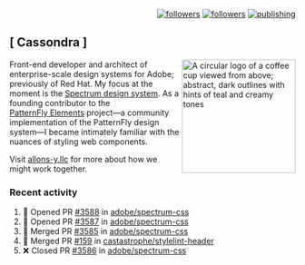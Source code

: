 <p align="right"><a rel="me" href="https://front-end.social/@castastrophe">
    <img alt="followers" title="Follow me on Mastodon" src="https://img.shields.io/mastodon/follow/109297102751309835?domain=https%3A%2F%2Ffront-end.social&label=Follow&logo=mastodon&logoColor=white&style=for-the-badge&labelColor=008080&color=006969"/></a>
  <a href="https://codepen.io/castastrophe/">
    <img alt="followers" title="Follow me on CodePen" src="https://img.shields.io/badge/23-1?color=640464&labelColor=7c007c&style=for-the-badge&logo=codepen&label=Follow"/></a>
<a href="https://castastrophe.medium.com/">
    <img alt="publishing" title="View articles on Medium" src="https://img.shields.io/badge/107-1?color=666&labelColor=444&label=subscribe&logo=medium&logoColor=white&style=for-the-badge"/></a>
</p>

## [&nbsp;Cassondra&nbsp;]

<img align="right" src="https://github-production-user-asset-6210df.s3.amazonaws.com/1840295/253016758-ba468774-1cd3-42c2-8f43-947b5eeb5edf.png" height="200" alt="A circular logo of a coffee cup viewed from above; abstract, dark outlines with hints of teal and creamy tones">

Front-end developer and architect of enterprise-scale design systems for Adobe; previously of Red Hat. My focus at the moment is the [Spectrum design system](https://github.com/adobe/spectrum-css). As a founding contributor to the [PatternFly&nbsp;Elements](https://github.com/patternfly/patternfly-elements) project&mdash;a community implementation of the PatternFly design system&mdash;I became intimately familiar with the nuances of styling web components.

Visit [allons-y.llc](http://allons-y.llc/) for more about how we might work together.

### Recent activity

<!--START_SECTION:activity-->
1. 💪 Opened PR [#3588](https://github.com/adobe/spectrum-css/pull/3588) in [adobe/spectrum-css](https://github.com/adobe/spectrum-css)
2. 💪 Opened PR [#3587](https://github.com/adobe/spectrum-css/pull/3587) in [adobe/spectrum-css](https://github.com/adobe/spectrum-css)
3. 🎉 Merged PR [#3585](https://github.com/adobe/spectrum-css/pull/3585) in [adobe/spectrum-css](https://github.com/adobe/spectrum-css)
4. 🎉 Merged PR [#159](https://github.com/castastrophe/stylelint-header/pull/159) in [castastrophe/stylelint-header](https://github.com/castastrophe/stylelint-header)
5. ❌ Closed PR [#3586](https://github.com/adobe/spectrum-css/pull/3586) in [adobe/spectrum-css](https://github.com/adobe/spectrum-css)
<!--END_SECTION:activity-->
